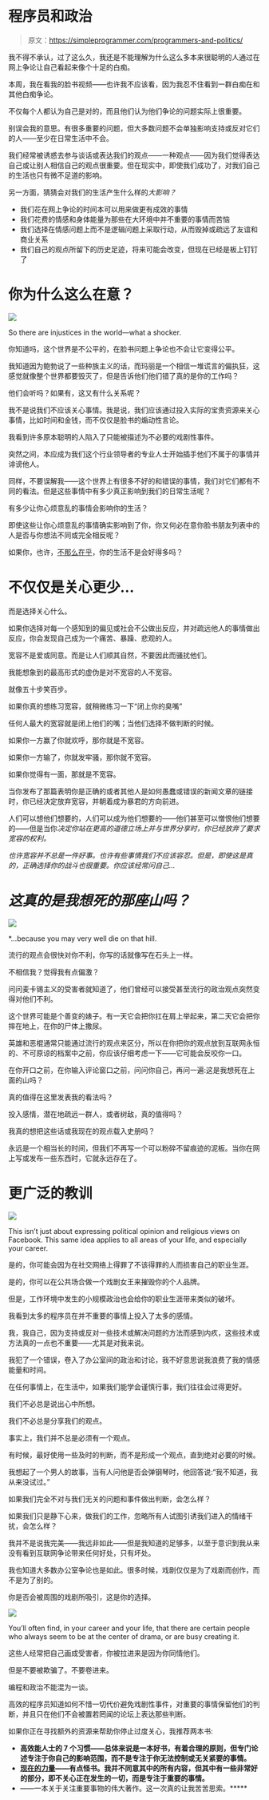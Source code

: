 # 程序员和政治

> 原文：<https://simpleprogrammer.com/programmers-and-politics/>

我不得不承认，过了这么久，我还是不能理解为什么这么多本来很聪明的人通过在网上争论让自己看起来像个十足的白痴。

本周，我在看我的脸书视频——也许我不应该看，因为我忍不住看到一群白痴在和其他白痴争论。

不仅每个人都认为自己是对的，而且他们认为他们争论的问题实际上很重要。

别误会我的意思。有很多重要的问题，但大多数问题不会单独影响支持或反对它们的人——至少在日常生活中不会。

我们经常被诱惑去参与谈话或表达我们的观点——一种观点——因为我们觉得表达自己或让别人相信自己的观点很重要。但在现实中，即使我们成功了，对我们自己的生活也只有微不足道的影响。

另一方面，猜猜会对我们的生活产生什么样的*大影响？*

*   我们花在网上争论的时间本可以用来做更有成效的事情
*   我们花费的情感和身体能量为那些在大环境中并不重要的事情而苦恼
*   我们选择在情感问题上而不是逻辑问题上采取行动，从而毁掉或疏远了友谊和商业关系
*   我们自己的观点所留下的历史足迹，将来可能会改变，但现在已经是板上钉钉了

# 你为什么这么在意？

![](img/47530445974ab91a49f22a1382582165.png)

So there are injustices in the world—what a shocker.

你知道吗，这个世界是不公平的，在脸书问题上争论也不会让它变得公平。

我知道因为鲍勃说了一些种族主义的话，而玛丽是一个相信一堆谎言的偏执狂，这感觉就像整个世界都要毁灭了，但是告诉他们他们错了真的是你的工作吗？

他们会听吗？如果有，这又有什么关系呢？

我不是说我们不应该关心事情。我是说，我们应该通过投入实际的宝贵资源来关心事情，比如时间和金钱，而不仅仅是脸书的煽动性言论。

我看到许多原本聪明的人陷入了只能被描述为不必要的戏剧性事件。

突然之间，本应成为我们这个行业领导者的专业人士开始插手他们不属于的事情并诽谤他人。

同样，不要误解我——这个世界上有很多不好的和错误的事情，我们对它们都有不同的看法。但是这些事情中有多少真正影响到我们的日常生活呢？

有多少让你心烦意乱的事情会影响你的生活？

即使这些让你心烦意乱的事情确实影响到了你，你又何必在意你脸书朋友列表中的人是否与你想法不同或完全相反呢？

如果你，也许，[不那么在乎](https://simpleprogrammer.com/2015/06/25/i-literally-dont-give-a-shit/)，你的生活不是会好得多吗？

# 不仅仅是关心更少…

而是选择关心什么。

如果你选择对每一个感知到的偏见或社会不公做出反应，并对疏远他人的事情做出反应，你会发现自己成为一个痛苦、暴躁、悲观的人。

宽容不是爱或同意。而是让人们顺其自然，不要因此而骚扰他们。

我能想象到的最高形式的虚伪是对不宽容的人不宽容。

就像五十步笑百步。

如果你真的想练习宽容，就稍微练习一下“闭上你的臭嘴”

任何人最大的宽容就是闭上他们的嘴；当他们选择不做判断的时候。

如果你一方赢了你就欢呼，那你就是不宽容。

如果你一方输了，你就发牢骚，那你就不宽容。

如果你觉得有一面，那就是不宽容。

当你发布了那篇表明你是正确的或者其他人是如何愚蠢或错误的新闻文章的链接时，你已经决定放弃宽容，并朝着成为暴君的方向前进。

人们可以想他们想要的，人们可以成为他们想要的——他们甚至可以憎恨他们想要的——但是当你*决定你站在更高的道德立场上并与世界分享时，你已经放弃了要求宽容的权利。*

*也许宽容并不总是一件好事。也许有些事情我们不应该容忍。但是，即使这是真的，正确选择你的战斗也很重要。你应该经常问自己…*

# *这真的是我想死的那座山吗？*

*![](img/60aec53f142224402b67c2b3348a46b3.png)*

*…because you may very well die on that hill.

流行的观点会很快对你不利，你写的话就像写在石头上一样。

不相信我？觉得我有点偏激？

问问麦卡锡主义的受害者就知道了，他们曾经可以接受甚至流行的政治观点突然变得对他们不利。

这个世界可能是个善变的婊子。有一天它会把你扛在肩上举起来，第二天它会把你摔在地上，在你的尸体上撒尿。

英雄和恶棍通常只能通过流行的观点来区分，所以在你把你的观点放到互联网永恒的、不可原谅的档案中之前，你应该仔细考虑一下——它可能会反咬你一口。

在你开口之前，在你输入评论窗口之前，问问你自己，再问一遍:这是我想死在上面的山吗？

真的值得在这里发表我的看法吗？

投入感情，潜在地疏远一群人，或者树敌，真的值得吗？

我真的想把这些话或我现在的观点载入史册吗？

永远是一个相当长的时间，但我们不再写一个可以粉碎不留痕迹的泥板。当你在网上写或发布一些东西时，它就永远存在了。

# 更广泛的教训

![](img/e0cab9a95dc8546548f2dd8e4133587c.png)

This isn’t just about expressing political opinion and religious views on Facebook. This same idea applies to all areas of your life, and especially your career.

是的，你可能会因为在社交网络上得罪了不该得罪的人而损害自己的职业生涯。

是的，你可以在公共场合做一个戏剧女王来摧毁你的个人品牌。

但是，工作环境中发生的小规模政治也会给你的职业生涯带来类似的破坏。

我看到太多的程序员在并不重要的事情上投入了太多的感情。

我，我自己，因为支持或反对一些技术或解决问题的方法而感到内疚，这些技术或方法真的一点也不重要——尤其是对我来说。

我犯了一个错误，卷入了办公室间的政治和讨论，我不好意思说我浪费了我的情感能量和时间。

在任何事情上，在生活中，如果我们能学会谨慎行事，我们往往会过得更好。

我们不必总是说出心中所想。

我们不必总是分享我们的观点。

事实上，我们并不总是必须有一个观点。

有时候，最好使用一些及时的判断，而不是形成一个观点，直到绝对必要的时候。

我想起了一个男人的故事，当有人问他是否会弹钢琴时，他回答说:“我不知道，我从来没试过。”

如果我们完全不对与我们无关的问题和事件做出判断，会怎么样？

如果我们只是静下心来，做我们的工作，忽略所有人试图引诱我们进入的情绪干扰，会怎么样？

我并不是说我完美——我远非如此——但是我知道的足够多，以至于意识到我从来没有看到互联网争论带来任何好处，只有坏处。

我也知道大多数办公室争论也是如此。很多时候，戏剧仅仅是为了戏剧而创作，而不是为了别的。

你是否会被周围的戏剧所吸引，这是你的选择。

![](img/b2d594c308097f5ac952128eca1c44a3.png)

You’ll often find, in your career and your life, that there are certain people who always seem to be at the center of drama, or are busy creating it.

这些人经常把自己画成受害者，你被拉进来是因为你同情他们。

但是不要被欺骗了。不要卷进来。

编程和政治不能混为一谈。

高效的程序员知道如何不惜一切代价避免戏剧性事件，对重要的事情保留他们的判断，并且只在他们不会被置若罔闻的论坛上表达那些判断。

如果你正在寻找额外的资源来帮助你停止过度关心，我推荐两本书:

*   [](http://www.amazon.com/exec/obidos/ASIN/1451639619/makithecompsi-20)**高效能人士的 7 个习惯——总体来说是一本好书，有着合理的原则，但专门论述专注于你自己的影响范围，而不是专注于你无法控制或无关紧要的事情。**
*   **[**现在的力量**](http://www.amazon.com/exec/obidos/ASIN/1577314808/makithecompsi-20)——有点怪书。我并不同意其中的所有内容，但其中有一些非常好的部分，即不关心正在发生的一切，而是专注于重要的事情。**
*   **[](http://www.amazon.com/exec/obidos/ASIN/0804137382/makithecompsi-20)**——一本关于关注重要事物的伟大著作。这一次真的让我苦苦思索。*****